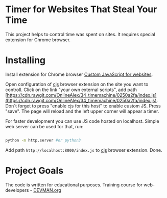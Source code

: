 # Timer for Websites That Steal Your Time

This project helps to control time was spent on sites. It requires special extension for Chrome browser.

# Installing

Install extension for Chrome browser [Custom JavaScript for websites](https://chrome.google.com/webstore/detail/custom-javascript-for-web/poakhlngfciodnhlhhgnaaelnpjljija).

Open configuration of [cjs](https://chrome.google.com/webstore/detail/custom-javascript-for-web/poakhlngfciodnhlhhgnaaelnpjljija) browser extension on the site you want to controll. Click on the link "your own external scripts", add path [https://cdn.rawgit.com/OnlineAlex/34_timemachine/0250a2fa/index.js](https://cdn.rawgit.com/OnlineAlex/34_timemachine/0250a2fa/index.js). Don`t forget to press "enable cjs for this host" to enable custom JS. Press "save".
The page will reload and the left upper corner will appear a timer.

For faster development you can use JS code hosted on localhost. Simple web server can be used for that, run:

```bash

python -m http.server #or python3
```

Add path `http://localhost:8000/index.js` to [cjs](https://chrome.google.com/webstore/detail/custom-javascript-for-web/poakhlngfciodnhlhhgnaaelnpjljija) browser extension. Done.
# Project Goals

The code is written for educational purposes. Training course for web-developers - [DEVMAN.org](https://devman.org)
